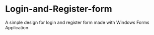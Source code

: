 # Login-and-Register-form
A simple design for login and register form made with Windows Forms Application
